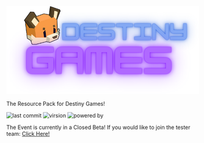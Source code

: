 ![DestinyGames Logo](https://github.com/Astrofox-Studios/DESTINYResource/blob/main/logo.png)

The Resource Pack for Destiny Games! 

![last commit](https://img.shields.io/github/last-commit/Astrofox-Studios/DESTINYResource?style=for-the-badge) ![virsion](https://img.shields.io/badge/Minecraft-1.21.1-8403fc?style=for-the-badge) ![powered by](https://img.shields.io/badge/Powered_by-EXPHost-038cfc?style=for-the-badge)

The Event is currently in a Closed Beta! If you would like to join the tester team: [Click Here!](https://destinygames.org)